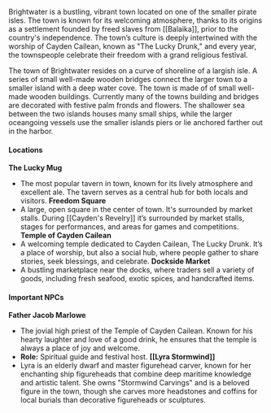 Brightwater is a bustling, vibrant town located on one of the smaller pirate isles. The town is known for its welcoming atmosphere, thanks to its origins as a settlement founded by freed slaves from [[Balaika]], prior to the country's independence. The town’s culture is deeply intertwined with the worship of Cayden Cailean, known as "The Lucky Drunk," and every year, the townspeople celebrate their freedom with a grand religious festival.

The town of Brightwater resides on a curve of shoreline of a largish isle. A series of small well-made wooden bridges connect the larger town to a smaller island with a deep water cove. The town is made of of small well-made wooden buildings. Currently many of the towns building and bridges are decorated with festive palm fronds and flowers. The shallower sea between the two islands houses many small ships, while the larger oceangoing vessels use the smaller islands piers or lie anchored farther out in the harbor.

#### Locations
**The Lucky Mug**
- The most popular tavern in town, known for its lively atmosphere and excellent ale. The tavern serves as a central hub for both locals and visitors.
**Freedom Square**
- A large, open square in the center of town. It's surrounded by market stalls. During [[Cayden's Revelry]] it’s surrounded by market stalls, stages for performances, and areas for games and competitions.
**Temple of Cayden Cailean**
- A welcoming temple dedicated to Cayden Cailean, The Lucky Drunk. It’s a place of worship, but also a social hub, where people gather to share stories, seek blessings, and celebrate.
**Dockside Market**
- A bustling marketplace near the docks, where traders sell a variety of goods, including fresh seafood, exotic spices, and handcrafted items.

#### Important NPCs
**Father Jacob Marlowe**
- The jovial high priest of the Temple of Cayden Cailean. Known for his hearty laughter and love of a good drink, he ensures that the temple is always a place of joy and welcome.
- **Role:** Spiritual guide and festival host.
**[[Lyra Stormwind]]**
- Lyra is an elderly dwarf and master figurehead carver, known for her enchanting ship figureheads that combine deep maritime knowledge and artistic talent. She owns "Stormwind Carvings" and is a beloved figure in the town, though she carves more headstones and coffins for local burials than decorative figureheads or sculptures.